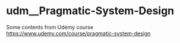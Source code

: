 # udm__Pragmatic-System-Design
Some contents from Udemy course https://www.udemy.com/course/pragmatic-system-design

